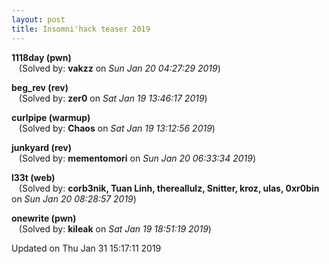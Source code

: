 ```yaml
---
layout: post
title: Insomni'hack teaser 2019
---
```


<!--break-->

**1118day (pwn)**  
&nbsp;&nbsp;&nbsp;(Solved by: **vakzz** on _Sun Jan 20 04:27:29 2019_)  
  
**beg_rev (rev)**  
&nbsp;&nbsp;&nbsp;(Solved by: **zer0** on _Sat Jan 19 13:46:17 2019_)  
  
**curlpipe (warmup)**  
&nbsp;&nbsp;&nbsp;(Solved by: **Chaos** on _Sat Jan 19 13:12:56 2019_)  
  
**junkyard (rev)**  
&nbsp;&nbsp;&nbsp;(Solved by: **mementomori** on _Sun Jan 20 06:33:34 2019_)  
  
**l33t (web)**  
&nbsp;&nbsp;&nbsp;(Solved by: **corb3nik, Tuan Linh, thereallulz, Snitter, kroz, ulas, 0xr0bin** on _Sun Jan 20 08:28:57 2019_)  
  
**onewrite (pwn)**  
&nbsp;&nbsp;&nbsp;(Solved by: **kileak** on _Sat Jan 19 18:51:19 2019_)  
  


Updated on Thu Jan 31 15:17:11 2019
